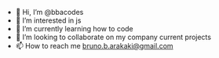 - 👋 Hi, I’m @bbacodes
- 👀 I’m interested in js 
- 🌱 I’m currently learning how to code 
- 💞️ I’m looking to collaborate on my company current projects
- 📫 How to reach me bruno.b.arakaki@gmail.com

<!---
bbacodes/bbacodes is a ✨ special ✨ repository because its `README.md` (this file) appears on your GitHub profile.
You can click the Preview link to take a look at your changes.
--->
